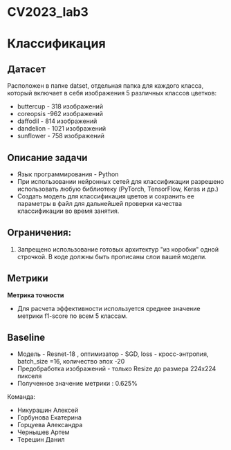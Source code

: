 # CV2023_lab3 
#  Классификация

## Датасет
Расположен в папке datset, отдельная папка для каждого класса, который включает в себя изображения 5 различных классов цветков:
* buttercup - 318 изображений
* coreopsis -962 изображений
* daffodil - 814 изображений
* dandelion - 1021 изображений
* sunflower - 758 изображений
  
## Описание задачи
* Язык программирования - Python
* При использовании нейронных сетей для классификации разрешено использовать любую библиотеку (PyTorch, TensorFlow, Keras и др.)
* Создать модель для классификация цветов и сохранить ее параметры в файл для дальнейшей проверки качества классификации во время занятия.
  
## Ограничения:
1. Запрещено использование готовых архитектур "из коробки" одной строчкой. В коде должны быть прописаны слои вашей модели.

## Метрики
**Метрика точности**
* Для расчета эффективности используется среднее значение метрики f1-score по всем 5 классам.

## Baseline
* Модель - Resnet-18 , оптимизатор - SGD, lоss - кросс-энтропия, batch_size =16, количество эпох -20
* Предобработка изображений - только Resize до размера 224x224 пикселя
* Полученное значение метрики : 0.625%

Команда:
* Никурашин Алексей
* Горбунова Екатерина 
* Горцуева Александра
* Чернышев Артем
* Терешин Данил
